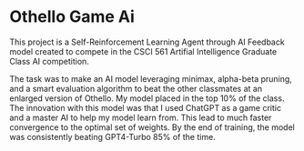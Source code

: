 # Othello Game Ai
This project is a Self-Reinforcement Learning Agent through AI Feedback model created to compete in the CSCI 561 Artifial Intelligence Graduate Class AI competition.

The task was to make an AI model leveraging minimax, alpha-beta pruning, and a smart evaluation algorithm to beat the other classmates at an enlarged version of Othello.
My model placed in the top 10% of the class. The innovation with this model was that I used ChatGPT as a game critic and a master AI to help my model learn from. This lead to
much faster convergence to the optimal set of weights. By the end of training, the model was consistently beating GPT4-Turbo 85% of the time.
